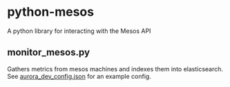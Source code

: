 # python-mesos
A python library for interacting with the Mesos API

## monitor_mesos.py
Gathers metrics from mesos machines and indexes them into elasticsearch.
See [aurora_dev_config.json](aurora_dev_config.json) for an example config.
